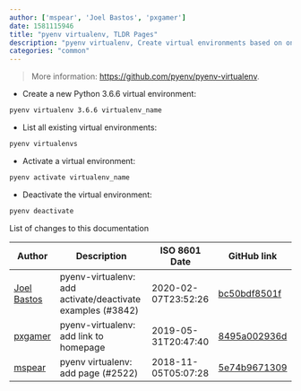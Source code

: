 ```yaml
---
author: ['mspear', 'Joel Bastos', 'pxgamer']
date: 1581115946
title: "pyenv virtualenv, TLDR Pages"
description: "pyenv virtualenv, Create virtual environments based on one's installed Python distributions."
categories: "common"
---
```

> More information: <https://github.com/pyenv/pyenv-virtualenv>.

- Create a new Python 3.6.6 virtual environment:

```bash
pyenv virtualenv 3.6.6 virtualenv_name
```

- List all existing virtual environments:

```bash
pyenv virtualenvs
```

- Activate a virtual environment:

```bash
pyenv activate virtualenv_name
```

- Deactivate the virtual environment:

```bash
pyenv deactivate
```
List of changes to this documentation


Author | Description | ISO 8601 Date | GitHub link
------|-----|-----|-----
[Joel Bastos](mailto:kintoandar@users.noreply.github.com) | pyenv-virtualenv: add activate/deactivate examples (#3842) | 2020-02-07T23:52:26 | [bc50bdf8501f](https://github.com/tldr-pages/tldr/commit/bc50bdf8501fbf6fc8626d8e251d8d5b38b35d61)
[pxgamer](mailto:owzie123@gmail.com) | pyenv-virtualenv: add link to homepage | 2019-05-31T20:47:40 | [8495a002936d](https://github.com/tldr-pages/tldr/commit/8495a002936d8fdb3e5c0662870c22603ab3c005)
[mspear](mailto:mwspear@gmail.com) | pyenv virtualenv: add page (#2522) | 2018-11-05T05:07:28 | [5e74b9671309](https://github.com/tldr-pages/tldr/commit/5e74b967130903c8c4a5fe93d2d72fd8da3e7728)

